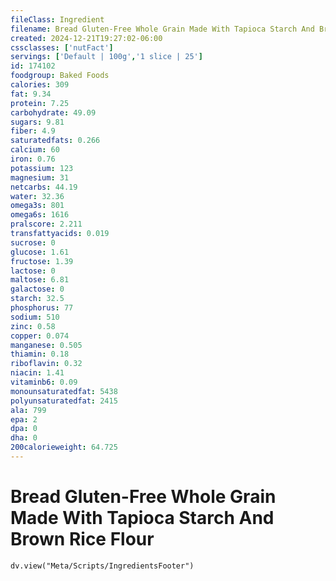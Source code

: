 ```yaml
---
fileClass: Ingredient
filename: Bread Gluten-Free Whole Grain Made With Tapioca Starch And Brown Rice Flour
created: 2024-12-21T19:27:02-06:00
cssclasses: ['nutFact']
servings: ['Default | 100g','1 slice | 25']
id: 174102
foodgroup: Baked Foods
calories: 309
fat: 9.34
protein: 7.25
carbohydrate: 49.09
sugars: 9.81
fiber: 4.9
saturatedfats: 0.266
calcium: 60
iron: 0.76
potassium: 123
magnesium: 31
netcarbs: 44.19
water: 32.36
omega3s: 801
omega6s: 1616
pralscore: 2.211
transfattyacids: 0.019
sucrose: 0
glucose: 1.61
fructose: 1.39
lactose: 0
maltose: 6.81
galactose: 0
starch: 32.5
phosphorus: 77
sodium: 510
zinc: 0.58
copper: 0.074
manganese: 0.505
thiamin: 0.18
riboflavin: 0.32
niacin: 1.41
vitaminb6: 0.09
monounsaturatedfat: 5438
polyunsaturatedfat: 2415
ala: 799
epa: 2
dpa: 0
dha: 0
200calorieweight: 64.725
---
```


# Bread Gluten-Free Whole Grain Made With Tapioca Starch And Brown Rice Flour

```dataviewjs
dv.view("Meta/Scripts/IngredientsFooter")
```